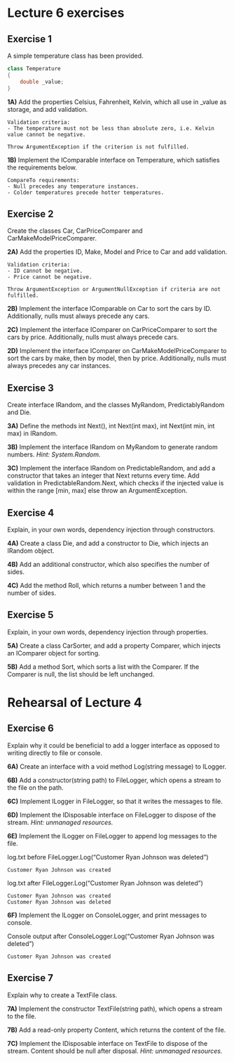 # Lecture 6 exercises

## Exercise 1

A simple temperature class has been provided. 
```C#
class Temperature 
{
    double _value;
}
```

**1A)**  Add the properties Celsius, Fahrenheit, Kelvin, which all use in _value as storage, and add validation. 
```
Validation criteria: 
- The temperature must not be less than absolute zero, i.e. Kelvin value cannot be negative.

Throw ArgumentException if the criterion is not fulfilled.
```

**1B)** Implement the IComparable interface on Temperature, which satisfies the requirements below. 
```
CompareTo requirements: 
- Null precedes any temperature instances.
- Colder temperatures precede hotter temperatures.
```

## Exercise 2

Create the classes Car, CarPriceComparer and CarMakeModelPriceComparer.

**2A)** Add the properties ID, Make, Model and Price to Car and add validation.
```
Validation criteria: 
- ID cannot be negative.
- Price cannot be negative. 

Throw ArgumentException or ArgumentNullException if criteria are not fulfilled. 
```

**2B)** Implement the interface IComparable on Car to sort the cars by ID. Additionally, nulls must always precede any cars.  

**2C)** Implement the interface IComparer<Car> on CarPriceComparer to sort the cars by price. Additionally, nulls must always precede cars.

**2D)** Implement the interface IComparer<Car> on CarMakeModelPriceComparer to sort the cars by make, then by model, then by price. Additionally, nulls must always precedes any car instances.
 
## Exercise 3

Create interface IRandom, and the classes MyRandom, PredictablyRandom and Die.

**3A)** Define the methods int Next(), int Next(int max), int Next(int min, int max) in IRandom. 
  
**3B)** Implement the interface IRandom on MyRandom to generate random numbers. *Hint: System.Random.*
  
**3C)** Implement the interface IRandom on PredictableRandom, and add a constructor that takes an integer that Next returns every time. Add validation in PredictableRandom.Next, which checks if the injected value is within the range [min, max] else throw an ArgumentException.
  
## Exercise 4
  
Explain, in your own words, dependency injection through constructors.
  
**4A)** Create a class Die, and add a constructor to Die, which injects an IRandom object. 
  
**4B)** Add an additional constructor, which also specifies the number of sides.
  
**4C)** Add the method Roll, which returns a number between 1 and the number of sides.
  
## Exercise 5

Explain, in your own words, dependency injection through properties.
  
**5A)** Create a class CarSorter, and add a property Comparer, which injects an IComparer<Car> object for sorting.
  
**5B)** Add a method Sort, which sorts a list with the Comparer. If the Comparer is null, the list should be left unchanged.
  
# Rehearsal of Lecture 4

## Exercise 6
    
Explain why it could be beneficial to add a logger interface as opposed to writing directly to file or console.
  
**6A)** Create an interface with a void method Log(string message) to ILogger.
  
**6B)**  Add a constructor(string path) to FileLogger, which opens a stream to the file on the path.
  
**6C)**  Implement ILogger in FileLogger, so that it writes the messages to file.
  
**6D)** Implement the IDisposable interface on FileLogger to dispose of the stream. *Hint: unmanaged resources.*
  
**6E)** Implement the ILogger on FileLogger to append log messages to the file.

log.txt before FileLogger.Log(“Customer Ryan Johnson was deleted”)
```
Customer Ryan Johnson was created
```

log.txt after FileLogger.Log(“Customer Ryan Johnson was deleted”)
```
Customer Ryan Johnson was created
Customer Ryan Johnson was deleted
```
  
**6F)**  Implement the ILogger on ConsoleLogger, and print messages to console.

Console output after ConsoleLogger.Log(“Customer Ryan Johnson was deleted”)
```
Customer Ryan Johnson was created
```  

## Exercise 7 

Explain why to create a TextFile class.
  
**7A)** Implement the constructor TextFile(string path), which opens a stream to the file.
  
**7B)** Add a read-only property Content, which returns the content of the file. 
  
**7C)** Implement the IDisposable interface on TextFile to dispose of the stream. Content should be null after disposal. *Hint: unmanaged resources.*
